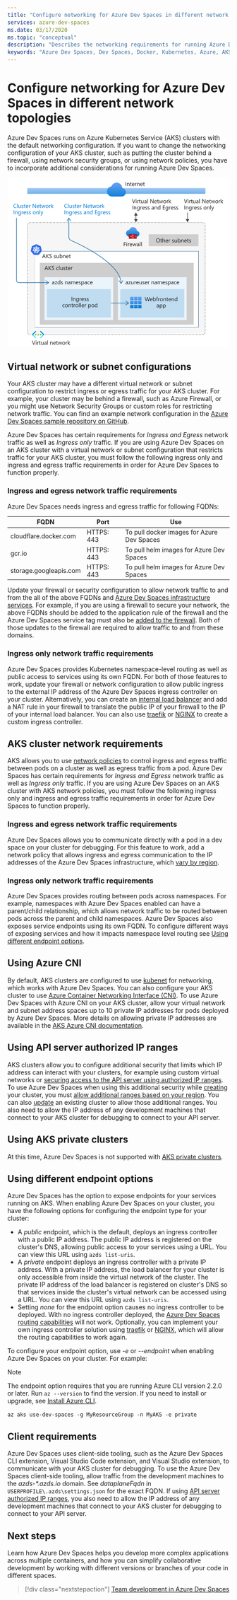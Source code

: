 ```yaml
---
title: "Configure networking for Azure Dev Spaces in different network topologies"
services: azure-dev-spaces
ms.date: 03/17/2020
ms.topic: "conceptual"
description: "Describes the networking requirements for running Azure Dev Spaces in Azure Kubernetes Services" 
keywords: "Azure Dev Spaces, Dev Spaces, Docker, Kubernetes, Azure, AKS, Azure Kubernetes Service, containers, CNI, kubenet, SDN, network"
---
```


# Configure networking for Azure Dev Spaces in different network topologies

Azure Dev Spaces runs on Azure Kubernetes Service (AKS) clusters with the default networking configuration. If you want to change the networking configuration of your AKS cluster, such as putting the cluster behind a firewall, using network security groups, or using network policies, you have to incorporate additional considerations for running Azure Dev Spaces.

![Virtual network configuration](media/configure-networking/virtual-network-clusters.svg)

## Virtual network or subnet configurations

Your AKS cluster may have a different virtual network or subnet configuration to restrict ingress or egress traffic for your AKS cluster. For example, your cluster may be behind a firewall, such as Azure Firewall, or you might use Network Security Groups or custom roles for restricting network traffic. You can find an example network configuration in the [Azure Dev Spaces sample repository on GitHub][sample-repo].

Azure Dev Spaces has certain requirements for *Ingress and Egress* network traffic as well as *Ingress only* traffic. If you are using Azure Dev Spaces on an AKS cluster with a virtual network or subnet configuration that restricts traffic for your AKS cluster, you must follow the following ingress only and ingress and egress traffic requirements in order for Azure Dev Spaces to function properly.

### Ingress and egress network traffic requirements

Azure Dev Spaces needs ingress and egress traffic for following FQDNs:

| FQDN                       | Port       | Use      |
|----------------------------|------------|----------|
| cloudflare.docker.com      | HTTPS: 443 | To pull docker images for Azure Dev Spaces |
| gcr.io                     | HTTPS: 443 | To pull helm images for Azure Dev Spaces |
| storage.googleapis.com     | HTTPS: 443 | To pull helm images for Azure Dev Spaces |

Update your firewall or security configuration to allow network traffic to and from the all of the above FQDNs and [Azure Dev Spaces infrastructure services][service-tags]. For example, if you are using a firewall to secure your network, the above FQDNs should be added to the application rule of the firewall and the Azure Dev Spaces service tag must also be [added to the firewall][firewall-service-tags]. Both of those updates to the firewall are required to allow traffic to and from these domains.

### Ingress only network traffic requirements

Azure Dev Spaces provides Kubernetes namespace-level routing as well as public access to services using its own FQDN. For both of those features to work, update your firewall or network configuration to allow public ingress to the external IP address of the Azure Dev Spaces ingress controller on your cluster. Alternatively, you can create an [internal load balancer][aks-internal-lb] and add a NAT rule in your firewall to translate the public IP of your firewall to the IP of your internal load balancer. You can also use [traefik][traefik-ingress] or [NGINX][nginx-ingress] to create a custom ingress controller.

## AKS cluster network requirements

AKS allows you to use [network policies][aks-network-policies] to control ingress and egress traffic between pods on a cluster as well as egress traffic from a pod. Azure Dev Spaces has certain requirements for *Ingress and Egress* network traffic as well as *Ingress only* traffic. If you are using Azure Dev Spaces on an AKS cluster with AKS network policies, you must follow the following ingress only and ingress and egress traffic requirements in order for Azure Dev Spaces to function properly.

### Ingress and egress network traffic requirements

Azure Dev Spaces allows you to communicate directly with a pod in a dev space on your cluster for debugging. For this feature to work, add a network policy that allows ingress and egress communication to the IP addresses of the Azure Dev Spaces infrastructure, which [vary by region][service-tags].

### Ingress only network traffic requirements

Azure Dev Spaces provides routing between pods across namespaces. For example, namespaces with Azure Dev Spaces enabled can have a parent/child relationship, which allows network traffic to be routed between pods across the parent and child namespaces. Azure Dev Spaces also exposes service endpoints using its own FQDN. To configure different ways of exposing services and how it impacts namespace level routing see [Using different endpoint options][endpoint-options].

## Using Azure CNI

By default, AKS clusters are configured to use [kubenet][aks-kubenet] for networking, which works with Azure Dev Spaces. You can also configure your AKS cluster to use [Azure Container Networking Interface (CNI)][aks-cni]. To use Azure Dev Spaces with Azure CNI on your AKS cluster, allow your virtual network and subnet address spaces up to 10 private IP addresses for pods deployed by Azure Dev Spaces. More details on allowing private IP addresses are available in the [AKS Azure CNI documentation][aks-cni-ip-planning].

## Using API server authorized IP ranges

AKS clusters allow you to configure additional security that limits which IP address can interact with your clusters, for example using custom virtual networks or [securing access to the API server using authorized IP ranges][aks-ip-auth-ranges]. To use Azure Dev Spaces when using this additional security while [creating][aks-ip-auth-range-create] your cluster, you must [allow additional ranges based on your region][service-tags]. You can also [update][aks-ip-auth-range-update] an existing cluster to allow those additional ranges. You also need to allow the IP address of any development machines that connect to your AKS cluster for debugging to connect to your API server.

## Using AKS private clusters

At this time, Azure Dev Spaces is not supported with [AKS private clusters][aks-private-clusters].

## Using different endpoint options

Azure Dev Spaces has the option to expose endpoints for your services running on AKS. When enabling Azure Dev Spaces on your cluster, you have the following options for configuring the endpoint type for your cluster:

* A *public* endpoint, which is the default, deploys an ingress controller with a public IP address. The public IP address is registered on the cluster's DNS, allowing public access to your services using a URL. You can view this URL using `azds list-uris`.
* A *private* endpoint deploys an ingress controller with a private IP address. With a private IP address, the load balancer for your cluster is only accessible from inside the virtual network of the cluster. The private IP address of the load balancer is registered on cluster's DNS so that services inside the cluster's virtual network can be accessed using a URL. You can view this URL using `azds list-uris`.
* Setting *none* for the endpoint option causes no ingress controller to be deployed. With no ingress controller deployed, the [Azure Dev Spaces routing capabilities][dev-spaces-routing] will not work. Optionally, you can implement your own ingress controller solution using [traefik][traefik-ingress] or [NGINX][nginx-ingress], which will allow the routing capabilities to work again.

To configure your endpoint option, use *-e* or *--endpoint* when enabling Azure Dev Spaces on your cluster. For example:

> [!NOTE]
> The endpoint option requires that you are running Azure CLI version 2.2.0 or later. Run `az --version` to find the version. If you need to install or upgrade, see [Install Azure CLI][azure-cli-install].

```azurecli
az aks use-dev-spaces -g MyResourceGroup -n MyAKS -e private
```

## Client requirements

Azure Dev Spaces uses client-side tooling, such as the Azure Dev Spaces CLI extension, Visual Studio Code extension, and Visual Studio extension, to communicate with your AKS cluster for debugging. To use the Azure Dev Spaces client-side tooling, allow traffic from the development machines to the *azds-\*.azds.io* domain. See *dataplaneFqdn* in `USERPROFILE\.azds\settings.json` for the exact FQDN. If using [API server authorized IP ranges][auth-range-section], you also need to allow the IP address of any development machines that connect to your AKS cluster for debugging to connect to your API server.

## Next steps

Learn how Azure Dev Spaces helps you develop more complex applications across multiple containers, and how you can simplify collaborative development by working with different versions or branches of your code in different spaces.

> [!div class="nextstepaction"]
> [Team development in Azure Dev Spaces][team-quickstart]

[aks-cni]: ../aks/configure-azure-cni.md
[aks-cni-ip-planning]: ../aks/configure-azure-cni.md#plan-ip-addressing-for-your-cluster
[aks-kubenet]: ../aks/configure-kubenet.md
[aks-internal-lb]: ../aks/internal-lb.md
[aks-ip-auth-ranges]: ../aks/api-server-authorized-ip-ranges.md
[aks-ip-auth-range-create]: ../aks/api-server-authorized-ip-ranges.md#create-an-aks-cluster-with-api-server-authorized-ip-ranges-enabled
[aks-ip-auth-range-update]: ../aks/api-server-authorized-ip-ranges.md#update-a-clusters-api-server-authorized-ip-ranges
[aks-network-policies]: ../aks/use-network-policies.md
[aks-private-clusters]: ../aks/private-clusters.md
[auth-range-section]: #using-api-server-authorized-ip-ranges
[azure-cli-install]: /cli/azure/install-azure-cli
[dev-spaces-routing]: how-dev-spaces-works-routing.md
[endpoint-options]: #using-different-endpoint-options
[firewall-service-tags]: ../firewall/service-tags.md
[traefik-ingress]: how-to/ingress-https-traefik.md
[nginx-ingress]: how-to/ingress-https-nginx.md
[sample-repo]: https://github.com/Azure/dev-spaces/tree/master/advanced%20networking
[service-tags]: ../virtual-network/service-tags-overview.md#available-service-tags
[team-quickstart]: quickstart-team-development.md